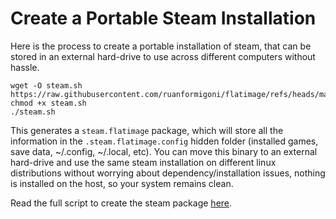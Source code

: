 # Create a Portable Steam Installation

Here is the process to create a portable installation of steam, that can be
stored in an external hard-drive to use across different computers without
hassle.

```
wget -O steam.sh https://raw.githubusercontent.com/ruanformigoni/flatimage/refs/heads/master/examples/steam.sh
chmod +x steam.sh
./steam.sh
```

This generates a `steam.flatimage` package, which will store all the information in the
`.steam.flatimage.config` hidden folder (installed games, save data, ~/.config,
~/.local, etc). You can move this binary to an external hard-drive and use the
same steam installation on different linux distributions without worrying about
dependency/installation issues, nothing is installed on the host, so your system
remains clean.

Read the full script to create the steam package [here](https://github.com/ruanformigoni/flatimage/blob/master/examples/steam.sh).
